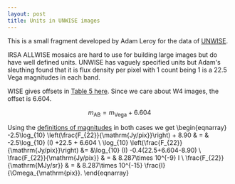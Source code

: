 ```yaml
---
layout: post
title: Units in UNWISE images
---
```


This is a small fragment developed by Adam Leroy for the data of [UNWISE](unwise.me).

IRSA ALLWISE mosaics are hard to use for building large images but do have well defined units.  UNWISE has vaguely specified units but Adam's sleuthing found that it is flux density per pixel with 1 count being 1 is a 22.5 Vega magnitudes in each band.  

WISE gives offsets in [Table 5 here](http://wise2.ipac.caltech.edu/docs/release/prelim/expsup/sec4_3g.html#WISEZMA).  Since we care about W4 images, the offset is 6.604.  

$$
m_{\mathrm{AB}} = m_{\mathrm{Vega}} + 6.604
$$

Using the [definitions of magnitudes](https://en.wikipedia.org/wiki/AB_magnitude) in both cases we get
\begin{eqnarray}
-2.5\log_{10} \left(\frac{F_{22}}{\mathrm{Jy/pix}}\right) + 8.90 & = & -2.5\log_{10} (I) +22.5 + 6.604 \\ 
\log_{10} \left(\frac{F_{22}}{\mathrm{Jy/pix}}\right) &= &\log_{10} (I) -0.4(22.5+6.604-8.90) \\
\frac{F_{22}}{\mathrm{Jy/pix}} & = & 8.287\times 10^{-9} I \\
\frac{F_{22}}{\mathrm{MJy/sr}} & = & 8.287\times 10^{-15} \frac{I}{\Omega_{\mathrm{pix}}.
\end{eqnarray}




